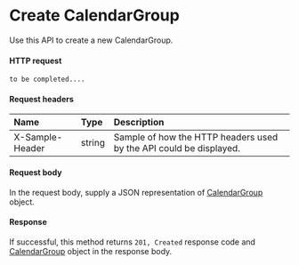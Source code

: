 # Create CalendarGroup

Use this API to create a new CalendarGroup.
#### HTTP request
<!-- { "blockType": "ignored" } -->
```http
to be completed....
```
#### Request headers
| Name       | Type | Description|
|:---------------|:--------|:----------|
| X-Sample-Header  | string  | Sample of how the HTTP headers used by the API could be displayed.|

#### Request body
In the request body, supply a JSON representation of [CalendarGroup](../resources/calendargroup.md) object.


#### Response
If successful, this method returns `201, Created` response code and [CalendarGroup](../resources/calendargroup.md) object in the response body.
